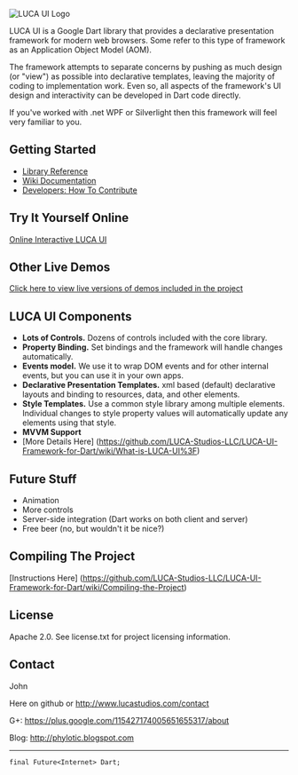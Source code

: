 ![LUCA UI Logo](http://www.lucastudios.com/img/lucaui_logo_candidate2.png)

LUCA UI is a Google Dart library that provides a declarative presentation framework for modern web browsers.  Some refer to this type of framework as an Application Object Model (AOM).

The framework attempts to separate concerns by pushing as much design (or "view") as possible into declarative templates, leaving the majority of coding to implementation work.
Even so, all aspects of the framework's UI design and interactivity can be developed in Dart code directly.

If you've worked with .net WPF or Silverlight then this framework will feel very familiar to you.

## Getting Started
* [Library Reference](http://www.lucastudios.com/trylucaui/docs)
* [Wiki Documentation](https://github.com/LUCA-Studios-LLC/LUCA-UI-Framework-for-Dart/wiki/_pages)
* [Developers: How To Contribute](https://github.com/LUCA-Studios-LLC/LUCA-UI-Framework-for-Dart/wiki/How-To-Contribute)

## Try It Yourself Online
[Online Interactive LUCA UI](http://www.lucastudios.com/trylucaui)

## Other Live Demos
[Click here to view live versions of demos included in the project](http://www.lucastudios.com/demos/)

## LUCA UI Components
* **Lots of Controls.**  Dozens of controls included with the core library. 
* **Property Binding.**  Set bindings and the framework will handle changes automatically.
* **Events model.** We use it to wrap DOM events and for other internal events, but you can use it in your own apps.
* **Declarative Presentation Templates.** xml based (default) declarative layouts and binding to resources, data, and other elements.
* **Style Templates.**  Use a common style library among multiple elements.  Individual changes to style property values will automatically update any elements using that style.
* **MVVM Support**
* [More Details Here] (https://github.com/LUCA-Studios-LLC/LUCA-UI-Framework-for-Dart/wiki/What-is-LUCA-UI%3F)

## Future Stuff
* Animation
* More controls
* Server-side integration (Dart works on both client and server)
* Free beer (no, but wouldn't it be nice?)

## Compiling The Project
[Instructions Here] (https://github.com/LUCA-Studios-LLC/LUCA-UI-Framework-for-Dart/wiki/Compiling-the-Project)

## License
Apache 2.0. See license.txt for project licensing information.

## Contact

John

Here on github or http://www.lucastudios.com/contact

G+: https://plus.google.com/115427174005651655317/about

Blog: http://phylotic.blogspot.com

---------------------------------------------
	final Future<Internet> Dart;
